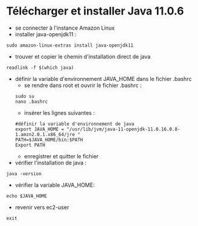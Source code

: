 
# Télécharger et installer Java 11.0.6
- se connecter à l'instance Amazon Linux
- installer java-openjdk11 :
```
sudo amazon-linux-extras install java-openjdk11
```
- trouver et copier le chemin d'installation direct de java
```
readlink -f $(which java)
```
- définir la variable d'environnement JAVA_HOME dans le fichier .bashrc
    - se rendre dans root et ouvrir le fichier .bashrc :
    ```
    sudo su
    nano .bashrc
    ```
    - insérer les lignes suivantes :
    ```
    #définir la variable d'environnement de java
    export JAVA_HOME = "/usr/lib/jvm/java-11-openjdk-11.0.16.0.8-1.amzn2.0.1.x86_64/jre "
    PATH=$JAVA_HOME/bin:$PATH
    Export PATH
    ```
    - enregistrer et quitter le fichier
- vérifier l'installation de java :
```
java -version
```
- vérifier la variable JAVA_HOME:
```
echo $JAVA_HOME
```
- revenir vers ec2-user
```
exit
```
